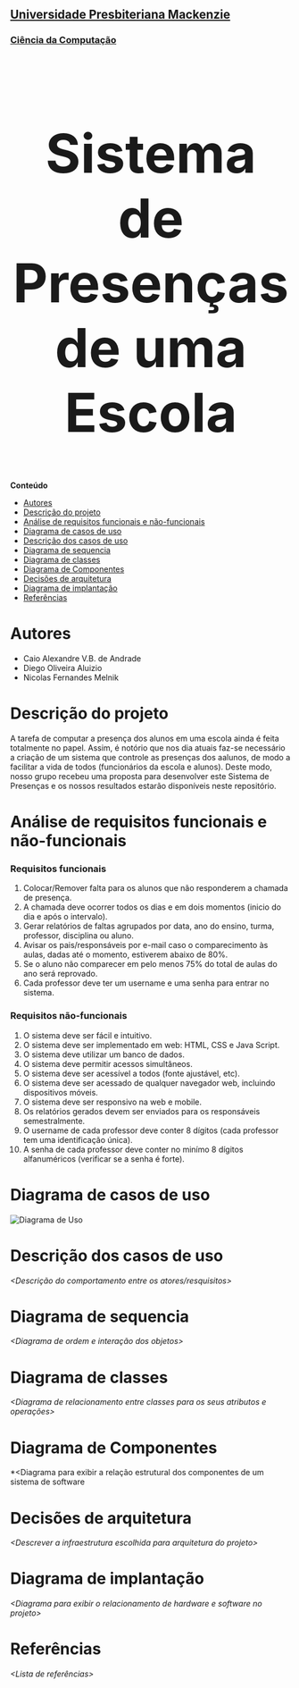 <h2><a href= "https://www.mackenzie.br">Universidade Presbiteriana Mackenzie</a></h2>
<h3><a href= "https://www.mackenzie.br/graduacao/sao-paulo-higienopolis/ciencia-da-computacao">Ciência da Computação</a></h3>

<font size="+12"><center>
<h1>Sistema de Presenças de uma Escola</h1>
</center></font>

**Conteúdo**

- [Autores](#autores)
- [Descrição do projeto](#descrição-do-projeto)
- [Análise de requisitos funcionais e não-funcionais](#análise-de-requisitos-funcionais-e-não-funcionais)
- [Diagrama de casos de uso](#diagrama-de-casos-de-uso)
- [Descrição dos casos de uso](#descrição-dos-casos-de-uso)
- [Diagrama de sequencia](#diagrama-de-sequencia)
- [Diagrama de classes](#diagrama-de-classes)
- [Diagrama de Componentes](#diagrama-de-componentes)
- [Decisões de arquitetura](#decisões-de-arquitetura)
- [Diagrama de implantação](#diagrama-de-implantação)
- [Referências](#referências)

# Autores

* Caio Alexandre V.B. de Andrade
* Diego Oliveira Aluizio
* Nicolas Fernandes Melnik

# Descrição do projeto

A tarefa de computar a presença dos alunos em uma escola ainda é feita totalmente no papel. Assim, é notório que nos dia atuais faz-se necessário a criação de um sistema que controle as presenças dos aalunos, de modo a facilitar a vida de todos (funcionários da escola e alunos). Deste modo, nosso grupo recebeu uma proposta para desenvolver este Sistema de Presenças e os nossos resultados estarão disponíveis neste repositório.

# Análise de requisitos funcionais e não-funcionais

<h3>Requisitos funcionais</h3>
<ol>
    <li>Colocar/Remover falta para os alunos que não responderem a chamada de presença.</li>
    <li>A chamada deve ocorrer todos os dias e em dois momentos (inicio do dia e após o intervalo).</li>
    <li>Gerar relatórios de faltas agrupados por data, ano do ensino, turma, professor, disciplina ou aluno.</li>
    <li>Avisar os pais/responsáveis por e-mail caso o comparecimento às aulas, dadas até o momento, estiverem abaixo de 80%.</li>
    <li>Se o aluno não comparecer em pelo menos 75% do total de aulas do ano será reprovado.</li>
    <li>Cada professor deve ter um username e uma senha para entrar no sistema.</li>
</ol>

<h3>Requisitos não-funcionais</h3>
<ol>
    <li>O sistema deve ser fácil e intuitivo.</li>
    <li>O sistema deve ser implementado em web: HTML, CSS e Java Script.</li>
    <li>O sistema deve utilizar um banco de dados.</li>
    <li>O sistema deve permitir acessos simultâneos.</li>
    <li>O sistema deve ser acessível a todos (fonte ajustável, etc).</li>
    <li>O sistema deve ser acessado de qualquer navegador web, incluindo dispositivos móveis.</li>
    <li>O sistema deve ser responsivo na web e mobile.</li>
    <li>Os relatórios gerados devem ser enviados para os responsáveis semestralmente.</li>
    <li>O username de cada professor deve conter 8 dígitos (cada professor tem uma identificação única).</li>
    <li>A senha de cada professor deve conter no minímo 8 dígitos alfanuméricos (verificar se a senha é forte).</li>
</ol>

# Diagrama de casos de uso

![Diagrama de Uso](https://github.com/profdscrodrigo/UML-Classroom-FCI/assets/117850844/02520806-ce0e-4b0c-99e1-02befcd184cf)

# Descrição dos casos de uso

*&lt;Descrição do comportamento entre os atores/resquisitos&gt;*

# Diagrama de sequencia

*&lt;Diagrama de ordem e interação dos objetos&gt;*

# Diagrama de classes

*&lt;Diagrama de relacionamento entre classes para os seus atributos e operações&gt;*

# Diagrama de Componentes

*&lt;Diagrama para exibir a relação estrutural dos componentes de um sistema de software

# Decisões de arquitetura

*&lt;Descrever a infraestrutura escolhida para arquitetura do projeto&gt;*

# Diagrama de implantação

*&lt;Diagrama para exibir o relacionamento de hardware e software no projeto&gt;*

# Referências

*&lt;Lista de referências&gt;*

